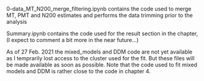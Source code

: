 0-data_MT_N200_merge_filtering.ipynb contains the code used to merge MT, PMT and N200 estimates and performs the data trimming prior to the analysis

Summary.ipynb contains the code used for the result section in the chapter, (I expect to comment a bit more in the near future...)

As of 27 Feb. 2021 the mixed_models and DDM code are not yet available as I temprarily lost access to the cluster used for the fit. But these files will be made available as soon as possible. Note that the code used to fit mixed models and DDM is rather close to the code in chapter 4.
